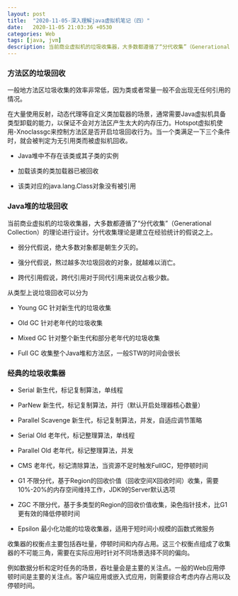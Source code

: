 ```yaml
---
layout: post
title:  "2020-11-05-深入理解java虚拟机笔记（四）"
date:   2020-11-05 21:03:36 +0530
categories: Web
tags: [java, jvm]
description: 当前商业虚拟机的垃圾收集器，大多数都遵循了“分代收集”（Generational Collection）的理论进 行设计，分代收集名为理论，实质是一套符合大多数程序运行实际情况的经验法则。
---
```


### 方法区的垃圾回收

一般地方法区垃圾收集的效率非常低，因为类或者常量一般不会出现无任何引用的情况。

在大量使用反射，动态代理等自定义类加载器的场景，通常需要Java虚拟机具备类型卸载的能力，以保证不会对方法区产生太大的内存压力。Hotspot虚拟机使用-Xnoclassgc来控制方法区是否开启垃圾回收行为。当一个类满足一下三个条件时，就会被判定为无引用类而被虚拟机回收。

- Java堆中不存在该类或其子类的实例

- 加载该类的类加载器已被回收

- 该类对应的java.lang.Class对象没有被引用

### Java堆的垃圾回收

当前商业虚拟机的垃圾收集器，大多数都遵循了“分代收集”（Generational Collection）的理论进行设计。分代收集理论是建立在经验统计的假说之上。

- 弱分代假说，绝大多数对象都是朝生夕灭的。

- 强分代假说，熬过越多次垃圾回收的对象，就越难以消亡。

- 跨代引用假说，跨代引用对于同代引用来说仅占极少数。

从类型上说垃圾回收可以分为

- Young GC 针对新生代的垃圾收集

- Old GC 针对老年代的垃圾收集

- Mixed GC 针对整个新生代和部分老年代的垃圾收集

- Full GC 收集整个Java堆和方法区，一般STW的时间会很长

### 经典的垃圾收集器

- Serial 新生代，标记复制算法，单线程

- ParNew 新生代，标记复制算法，并行（默认开启处理器核心数量）

- Parallel Scavenge 新生代，标记复制算法，并发，自适应调节策略

- Serial Old 老年代，标记整理算法，单线程

- Parallel Old 老年代，标记整理算法，并发

- CMS 老年代，标记清除算法，当资源不足时触发FullGC，短停顿时间

- G1 不限分代，基于Region的回收价值（回收空间X回收时间）收集，需要10%-20%的内存空间维持工作，JDK9的Server默认选项

- ZGC 不限分代，基于多类型的Region的回收价值收集，染色指针技术，比G1更有效的降低停顿时间

- Epsilon 最小化功能的垃圾收集器，适用于短时间小规模的函数式微服务

收集器的权衡点主要包括吞吐量，停顿时间和内存占用。这三个权衡点组成了收集器的不可能三角，需要在实际应用时针对不同场景选择不同的偏向。

例如数据分析和定时任务的场景，吞吐量会是主要的关注点。一般的Web应用停顿时间是主要的关注点。客户端应用或嵌入式应用，则需要综合考虑内存占用以及停顿时间。
